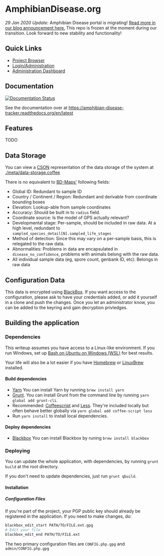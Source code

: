 AmphibianDisease.org
===========================
_29 Jan 2020 Update:_ Amphibian Disease portal is migrating! [Read more in our blog announcement here.](http://updates.amphibiandisease.org/news/resources/2019/12/17/Important-Announcement.html) This repo is frozen at the moment during our transition. Look forward to new stability and functionality!



## Quick Links

- [Project Browser](https://amphibiandisease.org/project.php)
- [Login/Administration](https://amphibiandisease.org/admin)
- [Administration Dashboard](https://amphibiandisease.org/admin-page.html)

## Documentation

[![Documentation Status](https://readthedocs.org/projects/amphibian-disease-tracker/badge/?version=latest)](http://amphibian-disease-tracker.readthedocs.org/en/latest/?badge=latest)

See the documentation over at https://amphibian-disease-tracker.readthedocs.org/en/latest

## Features

TODO

## Data Storage

You can view  a [CSON](https://github.com/bevry/cson) representation of the data storage of the system at [./meta/data-storage.coffee](https://github.com/AmphibiaWeb/amphibian-disease-tracker/blob/master/meta/data-storage.coffee)

There is no equivalent to [BD-Maps'](http://www.bd-maps.net/isolates/) following fields:

- Global ID: Redundant to sample ID
- Country / Continent / Region: Redundant and derivable from coordinate bounding boxes
- Elevation: Lookup-able from sample coordinates
- Accuracy: Should be built in to `radius` field.
- Coordinate source: Is the model of GPS actually relevant?
- Developmental stage: Per-sample, should be included in raw data. At a high level, redundant to `sampled_species_detail[N].sampled_life_stages`
- Method of detection: Since this may vary on a per-sample basis, this is relegated to the raw data.
- Abnormalities: Problems in data are encapsulated in `disease_no_confidence`, problems with animals belong with the raw data.
- All individual sample data (eg, spore count, genbank ID, etc): Belongs in raw data


## Configuration Data

This data is encrypted using
[BlackBox](https://github.com/StackExchange/blackbox). If you want
access to the configuration, please ask to have your credentials
added, or add it yourself in a clone and push the changes. Once you
let an administrator know, you can be added to the keyring and gain
decryption privledges.


## Building the application


### Dependencies

This writeup assumes you have access to a Linux-like environment. If you run Windows, set up [Bash on Ubuntu on Windows (WSL)](https://msdn.microsoft.com/en-us/commandline/wsl/about) for best results.

Your life will also be a lot easier if you have [Homebrew](https://brew.sh/) or [LinuxBrew](http://linuxbrew.sh/) installed.


#### Build dependencies

- [Yarn](https://yarnpkg.com/lang/en/docs/cli/) You can install Yarn by running `brew install yarn`
- [Grunt](http://gruntjs.com/). You can install Grunt from the command line by running `yarn global add grunt-cli`.
- Recommended: [Coffeescript](http://coffeescript.org) and [Less](http://lesscss.org/). They're included locally but often behave better globally via `yarn global add coffee-script less`
- Run `yarn install` to install local dependencies.

#### Deploy dependencies

- [Blackbox](https://github.com/StackExchange/blackbox) You can install Blackbox by runing `brew install blackbox`


### Deploying

You can update the whole application, with dependencies, by running
`grunt build` at the root directory.

If you don't need to update dependencies, just run `grunt qbuild`.

#### Installation

##### Configuration Files

If you're part of the project, your PGP public key should already be registered in the application. If you need to make changes, do:

```sh
blackbox_edit_start PATH/TO/FILE.ext.gpg
# Edit your file
blackbox_edit_end PATH/TO/FILE.ext
```

The two primary configuration files are `CONFIG.php.gpg` and `admin/CONFIG.php.gpg`
